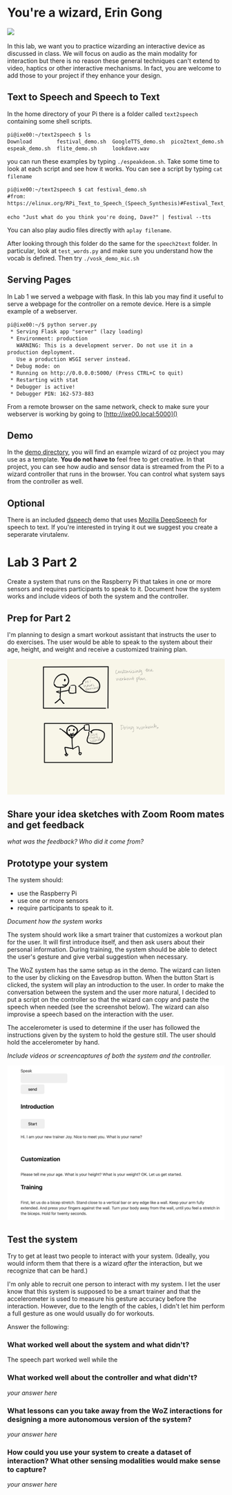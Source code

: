 # You're a wizard, Erin Gong

<img src="https://pbs.twimg.com/media/Cen7qkHWIAAdKsB.jpg" height="400">

In this lab, we want you to practice wizarding an interactive device as discussed in class. We will focus on audio as the main modality for interaction but there is no reason these general techniques can't extend to video, haptics or other interactive mechanisms. In fact, you are welcome to add those to your project if they enhance your design.


## Text to Speech and Speech to Text

In the home directory of your Pi there is a folder called `text2speech` containing some shell scripts.

```
pi@ixe00:~/text2speech $ ls
Download        festival_demo.sh  GoogleTTS_demo.sh  pico2text_demo.sh
espeak_demo.sh  flite_demo.sh     lookdave.wav

```

you can run these examples by typing 
`./espeakdeom.sh`. Take some time to look at each script and see how it works. You can see a script by typing `cat filename`

```
pi@ixe00:~/text2speech $ cat festival_demo.sh 
#from: https://elinux.org/RPi_Text_to_Speech_(Speech_Synthesis)#Festival_Text_to_Speech

echo "Just what do you think you're doing, Dave?" | festival --tts

```

You can also play audio files directly with `aplay filename`.

After looking through this folder do the same for the `speech2text` folder. In particular, look at `test_words.py` and make sure you understand how the vocab is defined. Then try `./vosk_demo_mic.sh`

## Serving Pages

In Lab 1 we served a webpage with flask. In this lab you may find it useful to serve a webpage for the controller on a remote device. Here is a simple example of a webserver.

```
pi@ixe00:~/$ python server.py
 * Serving Flask app "server" (lazy loading)
 * Environment: production
   WARNING: This is a development server. Do not use it in a production deployment.
   Use a production WSGI server instead.
 * Debug mode: on
 * Running on http://0.0.0.0:5000/ (Press CTRL+C to quit)
 * Restarting with stat
 * Debugger is active!
 * Debugger PIN: 162-573-883
```
From a remote browser on the same network, check to make sure your webserver is working by going to [http://ixe00.local:5000]()


## Demo

In the [demo directory](./demo), you will find an example wizard of oz project you may use as a template. **You do not have to** feel free to get creative. In that project, you can see how audio and sensor data is streamed from the Pi to a wizard controller that runs in the browser. You can control what system says from the controller as well.

## Optional

There is an included [dspeech](./dspeech) demo that uses [Mozilla DeepSpeech](https://github.com/mozilla/DeepSpeech) for speech to text. If you're interested in trying it out we suggest you create a seperarate virutalenv. 



# Lab 3 Part 2

Create a system that runs on the Raspberry Pi that takes in one or more sensors and requires participants to speak to it. Document how the system works and include videos of both the system and the controller.

## Prep for Part 2

I'm planning to design a smart workout assistant that instructs the user to do exercises. The user would be able to speak to the system about their age, height, and weight and receive a customized training plan.

![plot](lab3.jpg)

## Share your idea sketches with Zoom Room mates and get feedback

*what was the feedback? Who did it come from?*

## Prototype your system

The system should:
* use the Raspberry Pi 
* use one or more sensors
* require participants to speak to it. 

*Document how the system works*

The system should work like a smart trainer that customizes a workout plan for the user. It will first introduce itself, and then ask users about their personal information. During training, the system should be able to detect the user's gesture and give verbal suggestion when necessary. 

The WoZ system has the same setup as in the demo. The wizard can listen to the user by clicking on the Eavesdrop button. When the button Start is clicked, the system will play an introduction to the user. In order to make the conversation between the system and the user more natural, I decided to put a script on the controller so that the wizard can copy and paste the speech when needed (see the screenshot below). The wizard can also improvise a speech based on the interaction with the user.

The accelerometer is used to determine if the user has followed the instructions given by the system to hold the gesture still. The user should hold the accelerometer by hand.

*Include videos or screencaptures of both the system and the controller.*

![plot](controller_screenshot.png)

## Test the system
Try to get at least two people to interact with your system. (Ideally, you would inform them that there is a wizard _after_ the interaction, but we recognize that can be hard.)

I'm only able to recruit one person to interact with my system. I let the user know that this system is supposed to be a smart trainer and that the accelerometer is used to measure his gesture accuracy before the interaction. However, due to the length of the cables, I didn't let him perform a full gesture as one would usually do for workouts.

Answer the following:

### What worked well about the system and what didn't?
The speech part worked well while the 

### What worked well about the controller and what didn't?

*your answer here*

### What lessons can you take away from the WoZ interactions for designing a more autonomous version of the system?

*your answer here*


### How could you use your system to create a dataset of interaction? What other sensing modalities would make sense to capture?

*your answer here*



